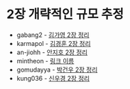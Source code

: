 # 2장 개략적인 규모 추정

- gabang2 - [김가영 2장 정리](https://www.notion.so/gabang2/2-7fff16d033e54f8fbfea6f8da3b969a5)
- karmapol - [김경훈 2장 정리](https://github.com/KarmaPol/Obsidian_Vault/blob/main/1.%20Projects/대규모시스템설계%20스터디/2.%20개략적인%20규모%20추정.md)
- an-jiohh - [안지호 2장 정리](https://an-jiohh.github.io/blog/LSS2)
- mintheon - [링크 이름]()
- gomudayya - [박건우 2장 정리](https://leaf-oboe-6f1.notion.site/2-e5fb22d14517448ebc3f55fe3bc69c54?pvs=4)
- kung036 - [신우경 2장 정리](https://exclusive-fibula-5aa.notion.site/0e88dfe071a94b1bae6a3c405e6e2cb9?pvs=4)
